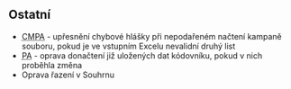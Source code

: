 ﻿---
categories: [fenix]
layout: fenix
---

## Ostatní
<ul>
<li><abbr title="Crossmediální postanalýza">CMPA</abbr> - upřesnění chybové hlášky při nepodařeném načtení kampaně souboru, pokud je ve vstupním Excelu nevalidní druhý list</li>
<li><abbr title="Postanalýza">PA</abbr> - oprava donačtení již uložených dat kódovníku, pokud v nich proběhla změna</li>
<li>Oprava řazení v Souhrnu</li>
</ul>